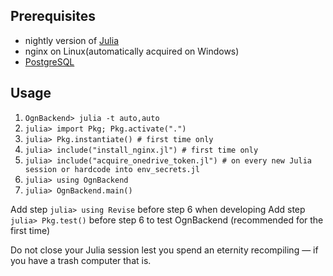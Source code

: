 ## Prerequisites

 - nightly version of [Julia](https://github.com/JuliaLang/julia/)
 - nginx on Linux(automatically acquired on Windows)
 - [PostgreSQL](https://www.postgresql.org/)

## Usage

 1. `OgnBackend> julia -t auto,auto`
 2. `julia> import Pkg; Pkg.activate(".")`
 3. `julia> Pkg.instantiate() # first time only`
 4. `julia> include("install_nginx.jl") # first time only`
 5. `julia> include("acquire_onedrive_token.jl") # on every new Julia session or hardcode into env_secrets.jl`
 6. `julia> using OgnBackend`
 7. `julia> OgnBackend.main()`

Add step `julia> using Revise` before step 6 when developing
Add step ` julia> Pkg.test()` before step 6 to test OgnBackend (recommended for the first time)

Do not close your Julia session lest you spend an eternity recompiling — if you have a trash computer that is.